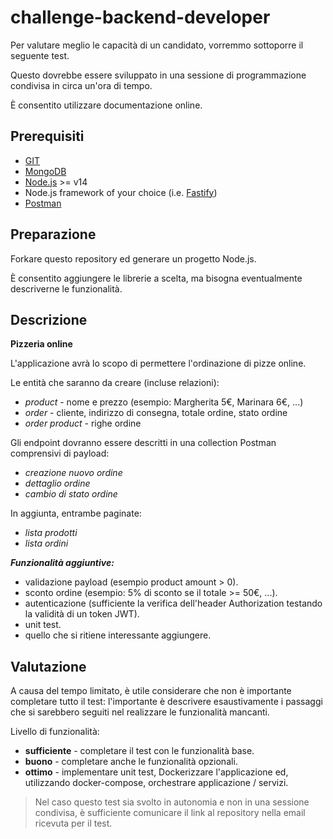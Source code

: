 # challenge-backend-developer

Per valutare meglio le capacità di un candidato, vorremmo sottoporre il seguente test.

Questo dovrebbe essere sviluppato in una sessione di programmazione condivisa in circa un'ora di tempo.

È consentito utilizzare documentazione online.

## Prerequisiti

- [GIT](https://git-scm.com/)
- [MongoDB](https://www.mongodb.com/)
- [Node.js](https://nodejs.org/) >= v14
- Node.js framework of your choice (i.e. [Fastify](https://www.fastify.io/))
- [Postman](https://www.postman.com/)

## Preparazione

Forkare questo repository ed generare un progetto Node.js.

È consentito aggiungere le librerie a scelta, ma bisogna eventualmente descriverne le funzionalità.

## Descrizione

**Pizzeria online**

L'applicazione avrà lo scopo di permettere l'ordinazione di pizze online.

Le entità che saranno da creare (incluse relazioni):

- _product_ - nome e prezzo (esempio: Margherita 5€, Marinara 6€, ...)
- _order_ - cliente, indirizzo di consegna, totale ordine, stato ordine
- _order product_ - righe ordine

Gli endpoint dovranno essere descritti in una collection Postman comprensivi di payload:

- _creazione nuovo ordine_
- _dettaglio ordine_
- _cambio di stato ordine_

In aggiunta, entrambe paginate:

- _lista prodotti_
- _lista ordini_

_**Funzionalità aggiuntive:**_

- validazione payload (esempio product amount > 0).
- sconto ordine (esempio: 5% di sconto se il totale >= 50€, ...).
- autenticazione (sufficiente la verifica dell'header Authorization testando la validità di un token JWT).
- unit test.
- quello che si ritiene interessante aggiungere.

## Valutazione

A causa del tempo limitato, è utile considerare che non è importante completare tutto il test: l'importante è descrivere esaustivamente i passaggi che si sarebbero seguiti nel realizzare le funzionalità mancanti.

Livello di funzionalità:

- **sufficiente** - completare il test con le funzionalità base.
- **buono** - completare anche le funzionalità opzionali.
- **ottimo** - implementare unit test, Dockerizzare l'applicazione ed, utilizzando docker-compose, orchestrare applicazione / servizi.

> Nel caso questo test sia svolto in autonomia e non in una sessione condivisa, è sufficiente comunicare il link al repository nella email ricevuta per il test.
